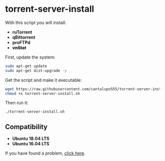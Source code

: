 # torrent-server-install

With this script you will install:
- **ruTorrent**
- **qBittorrent**
- **proFTPd**
- ~~**vnStat**~~

First, update the system:

```bash
sudo apt-get update
sudo apt-get dist-upgrade -y
```

Get the script and make it executable:

```bash
wget https://raw.githubusercontent.com/cantalupo555/torrent-server-install/master/torrent-server-install.sh
chmod +x torrent-server-install.sh
```

Then run it:

`./torrent-server-install.sh`

## Compatibility

- **Ubuntu 18.04 LTS**
- **Ubuntu 16.04 LTS**


If you have found a problem, [click here](https://github.com/cantalupo555/torrent-server-install/issues/new).